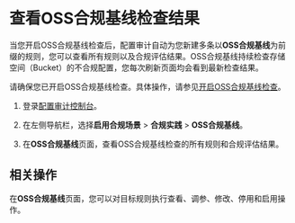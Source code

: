 # 查看OSS合规基线检查结果

当您开启OSS合规基线检查后，配置审计自动为您新建多条以**OSS合规基线**为前缀的规则，您可以查看所有规则以及合规评估结果。OSS合规基线持续检查存储空间（Bucket）的不合规配置，您每次刷新页面均会看到最新检查结果。

请确保您已开启OSS合规基线检查。具体操作，请参见[开启OSS合规基线检查](/cn.zh-CN/资源合规场景/OSS合规基线检查/开启OSS合规基线检查.md)。

1.  登录[配置审计控制台](https://config.console.aliyun.com)。

2.  在左侧导航栏，选择**启用合规场景** \> **合规实践** \> **OSS合规基线**。

3.  在**OSS合规基线**页面，查看OSS合规基线检查的所有规则和合规评估结果。


## 相关操作

在**OSS合规基线**页面，您可以对目标规则执行查看、调参、修改、停用和启用操作。

